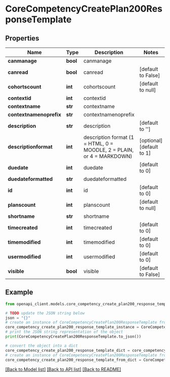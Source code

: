 # CoreCompetencyCreatePlan200ResponseTemplate


## Properties

Name | Type | Description | Notes
------------ | ------------- | ------------- | -------------
**canmanage** | **bool** | canmanage | 
**canread** | **bool** | canread | [default to False]
**cohortscount** | **int** | cohortscount | [default to null]
**contextid** | **int** | contextid | 
**contextname** | **str** | contextname | 
**contextnamenoprefix** | **str** | contextnamenoprefix | 
**description** | **str** | description | [default to '']
**descriptionformat** | **int** | description format (1 &#x3D; HTML, 0 &#x3D; MOODLE, 2 &#x3D; PLAIN, or 4 &#x3D; MARKDOWN) | [optional] [default to 1]
**duedate** | **int** | duedate | [default to 0]
**duedateformatted** | **str** | duedateformatted | 
**id** | **int** | id | [default to 0]
**planscount** | **int** | planscount | [default to null]
**shortname** | **str** | shortname | 
**timecreated** | **int** | timecreated | [default to 0]
**timemodified** | **int** | timemodified | [default to 0]
**usermodified** | **int** | usermodified | [default to 0]
**visible** | **bool** | visible | [default to False]

## Example

```python
from openapi_client.models.core_competency_create_plan200_response_template import CoreCompetencyCreatePlan200ResponseTemplate

# TODO update the JSON string below
json = "{}"
# create an instance of CoreCompetencyCreatePlan200ResponseTemplate from a JSON string
core_competency_create_plan200_response_template_instance = CoreCompetencyCreatePlan200ResponseTemplate.from_json(json)
# print the JSON string representation of the object
print(CoreCompetencyCreatePlan200ResponseTemplate.to_json())

# convert the object into a dict
core_competency_create_plan200_response_template_dict = core_competency_create_plan200_response_template_instance.to_dict()
# create an instance of CoreCompetencyCreatePlan200ResponseTemplate from a dict
core_competency_create_plan200_response_template_from_dict = CoreCompetencyCreatePlan200ResponseTemplate.from_dict(core_competency_create_plan200_response_template_dict)
```
[[Back to Model list]](../README.md#documentation-for-models) [[Back to API list]](../README.md#documentation-for-api-endpoints) [[Back to README]](../README.md)


